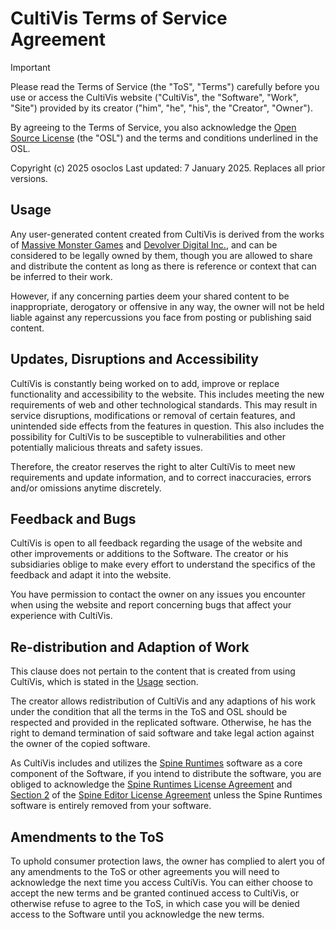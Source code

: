 # CultiVis Terms of Service Agreement

> [!IMPORTANT]
> Please read the Terms of Service (the "ToS", "Terms") carefully before you use or access the CultiVis website ("CultiVis", the "Software", "Work", "Site") provided by its creator ("him", "he", "his", the "Creator", "Owner").
>
> By agreeing to the Terms of Service, you also acknowledge the [Open Source License](LICENSE) (the "OSL") and the terms and conditions underlined in the OSL.

Copyright (c) 2025 osoclos
Last updated: 7 January 2025. Replaces all prior versions.

## Usage

Any user-generated content created from CultiVis is derived from the works of [Massive Monster Games](https://massivemonster.co/) and [Devolver Digital Inc.](https://devolverdigital.com/), and can be considered to be  legally owned by them, though you are allowed to share and distribute the content as long as there is reference or context that can be inferred to their work.

However, if any concerning parties deem your shared content to be inappropriate, derogatory or offensive in any way, the owner will not be held liable against any repercussions you face from posting or publishing said content.

## Updates, Disruptions and Accessibility

CultiVis is constantly being worked on to add, improve or replace functionality and accessibility to the website. This includes meeting the new requirements of web and other technological standards. This may result in service disruptions, modifications or removal of certain features, and unintended side effects from the features in question. This also includes the possibility for CultiVis to be susceptible to vulnerabilities and other potentially malicious threats and safety issues.

Therefore, the creator reserves the right to alter CultiVis to meet new requirements and update information, and to correct inaccuracies, errors and/or omissions anytime discretely.

## Feedback and Bugs

CultiVis is open to all feedback regarding the usage of the website and other improvements or additions to the Software. The creator or his subsidiaries oblige to make every effort to understand the specifics of the feedback and adapt it into the website.  

You have permission to contact the owner on any issues you encounter when using the website and report concerning bugs that affect your experience with CultiVis.

## Re-distribution and Adaption of Work

This clause does not pertain to the content that is created from using CultiVis, which is stated in the [Usage](#usage) section.

The creator allows redistribution of CultiVis and any adaptions of his work under the condition that all the terms in the ToS and OSL should be respected and provided in the replicated software. Otherwise, he has the right to demand termination of said software and take legal action against the owner of the copied software.

As CultiVis includes and utilizes the [Spine Runtimes](https://esotericsoftware.com/spine-runtimes) software as a core component of the Software, if you intend to distribute the software, you are obliged to acknowledge the [Spine Runtimes License Agreement](https://esotericsoftware.com/spine-runtimes-license) and [Section 2](https://esotericsoftware.com/spine-editor-license#s2) of the [Spine Editor License Agreement](https://en.esotericsoftware.com/spine-editor-license) unless the Spine Runtimes software is entirely removed from your software.

## Amendments to the ToS

To uphold consumer protection laws, the owner has complied to alert you of any amendments to the ToS or other agreements you will need to acknowledge the next time you access CultiVis. You can either choose to accept the new terms and be granted continued access to CultiVis, or otherwise refuse to agree to the ToS, in which case you will be denied access to the Software until you acknowledge the new terms.

